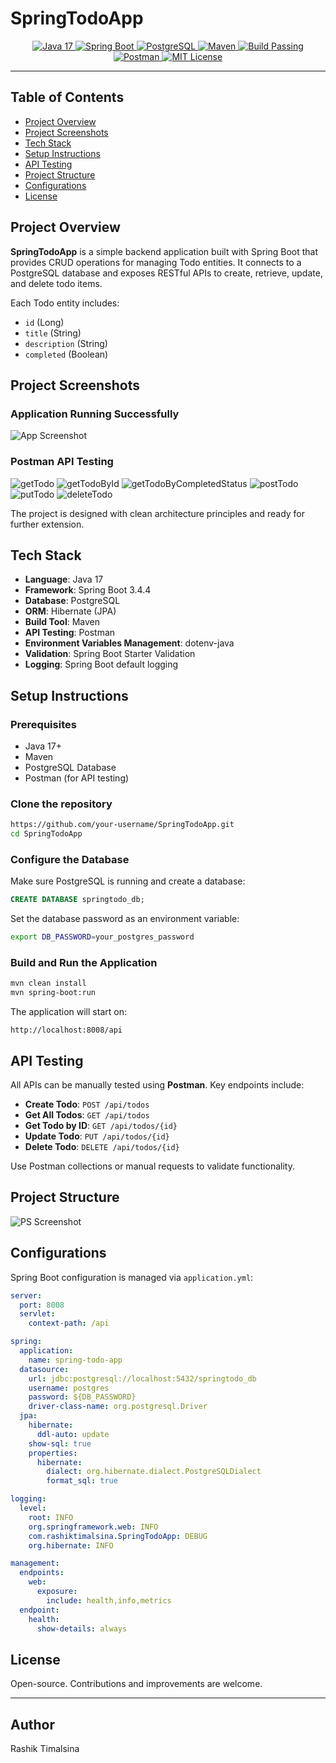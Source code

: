 
# SpringTodoApp

<p align="center">
  <a href="https://www.java.com/en/">
    <img src="https://img.shields.io/badge/Java-17-blue.svg" alt="Java 17">
  </a>
  <a href="https://spring.io/projects/spring-boot">
    <img src="https://img.shields.io/badge/Spring%20Boot-3.4.4-brightgreen.svg" alt="Spring Boot">
  </a>
  <a href="https://www.postgresql.org/">
    <img src="https://img.shields.io/badge/PostgreSQL-Database-blue.svg" alt="PostgreSQL">
  </a>
  <a href="https://maven.apache.org/">
    <img src="https://img.shields.io/badge/Maven-Build-lightgrey.svg" alt="Maven">
  </a>
  <a href="#">
    <img src="https://img.shields.io/badge/Build-Passing-success.svg" alt="Build Passing">
  </a>
  <a href="https://documenter.getpostman.com/">
    <img src="https://img.shields.io/badge/API%20Testing-Postman-orange.svg" alt="Postman">
  </a>
  <a href="https://choosealicense.com/licenses/mit/">
    <img src="https://img.shields.io/badge/License-MIT-lightgrey.svg" alt="MIT License">
  </a>
</p>

---

## Table of Contents

- [Project Overview](#project-overview)
- [Project Screenshots](#project-screenshots)
- [Tech Stack](#tech-stack)
- [Setup Instructions](#setup-instructions)
- [API Testing](#api-testing)
- [Project Structure](#project-structure)
- [Configurations](#configurations)
- [License](#license)

## Project Overview

**SpringTodoApp** is a simple backend application built with Spring Boot that provides CRUD operations for managing Todo entities. It connects to a PostgreSQL database and exposes RESTful APIs to create, retrieve, update, and delete todo items.

Each Todo entity includes:
- `id` (Long)
- `title` (String)
- `description` (String)
- `completed` (Boolean)

## Project Screenshots

### Application Running Successfully
![App Screenshot](assets/screenshots/todoij.png)

### Postman API Testing
![getTodo](assets/screenshots/getendpoints.png)
![getTodoById](assets/screenshots/getById.png)
![getTodoByCompletedStatus](assets/screenshots/getByCompletedStatus.png)
![postTodo](assets/screenshots/postendpoints.png)
![putTodo](assets/screenshots/putendpoints.png)
![deleteTodo](assets/screenshots/deleteendpoints.png)



The project is designed with clean architecture principles and ready for further extension.

## Tech Stack

- **Language**: Java 17
- **Framework**: Spring Boot 3.4.4
- **Database**: PostgreSQL
- **ORM**: Hibernate (JPA)
- **Build Tool**: Maven
- **API Testing**: Postman
- **Environment Variables Management**: dotenv-java
- **Validation**: Spring Boot Starter Validation
- **Logging**: Spring Boot default logging

## Setup Instructions

### Prerequisites
- Java 17+
- Maven
- PostgreSQL Database
- Postman (for API testing)

### Clone the repository
```bash
https://github.com/your-username/SpringTodoApp.git
cd SpringTodoApp
```

### Configure the Database

Make sure PostgreSQL is running and create a database:
```sql
CREATE DATABASE springtodo_db;
```

Set the database password as an environment variable:
```bash
export DB_PASSWORD=your_postgres_password
```

### Build and Run the Application

```bash
mvn clean install
mvn spring-boot:run
```

The application will start on:
```
http://localhost:8008/api
```

## API Testing

All APIs can be manually tested using **Postman**. Key endpoints include:

- **Create Todo**: `POST /api/todos`
- **Get All Todos**: `GET /api/todos`
- **Get Todo by ID**: `GET /api/todos/{id}`
- **Update Todo**: `PUT /api/todos/{id}`
- **Delete Todo**: `DELETE /api/todos/{id}`

Use Postman collections or manual requests to validate functionality.

## Project Structure
![PS Screenshot](assets/screenshots/PS.png)


## Configurations

Spring Boot configuration is managed via `application.yml`:

```yaml
server:
  port: 8008
  servlet:
    context-path: /api

spring:
  application:
    name: spring-todo-app
  datasource:
    url: jdbc:postgresql://localhost:5432/springtodo_db
    username: postgres
    password: ${DB_PASSWORD}
    driver-class-name: org.postgresql.Driver
  jpa:
    hibernate:
      ddl-auto: update
    show-sql: true
    properties:
      hibernate:
        dialect: org.hibernate.dialect.PostgreSQLDialect
        format_sql: true

logging:
  level:
    root: INFO
    org.springframework.web: INFO
    com.rashiktimalsina.SpringTodoApp: DEBUG
    org.hibernate: INFO

management:
  endpoints:
    web:
      exposure:
        include: health,info,metrics
  endpoint:
    health:
      show-details: always
```

## License

Open-source. Contributions and improvements are welcome.


---

## Author

Rashik Timalsina
